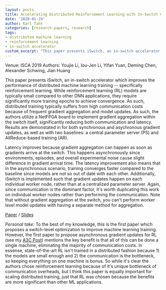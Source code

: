 ```yaml
---
layout: posts
title: Accelerating Distributed Reinforcement Learning with In-Switch Computing
date: '2020-01-29'
author: Karl Taht
categories: [research-papers, research]
tags:
- distributed machine learning
- reinforcement learning
- in-switch accelerator
custom_excerpt: "This paper presents iSwitch, an in-switch accelerator which improves the performance of distributed machine learning training -- specifically reinforcement learning."
---
```


Venue:  ISCA 2019
Authors: Youjie Li, Iou-Jen Li, Yifan Yuan, Deming Chen, Alexander Schwing, Jian Huang 

This paper presents iSwitch, an in-switch accelerator which improves the performance of distributed machine learning training -- specifically reinforcement learning. While reinforcement learning (RL) models are typically small compared to other DNN applications, they require significantly more training epochs to achieve convergence. As such, distributed training typically suffers from high communication costs because of frequent gradient aggregation and model updates. As such, the authors utilize a NetFPGA board to implement gradient aggregation within the switch itself, significantly reducing both communication and latency. Results are demonstated in for both synchronous and asychronous gradient updates, as well as with two baselines: a central parameter server (PS) and AllReduce-based training (AR).  

Latency improves because gradient aggregation can happen as soon as gradients arrive at the switch. This happens asynchronously since environments, episodes, and overall experimental noise cause slight difference in gradient arrival time. The latency improvement also means that in the asynchronous scenario, training converges faster compared to the baseline since models are not so out of date with each other. Additionally, iSwitch is implemented such that gradient updates happen on each individual worker node, rather than at a centralized parameter server. Again, since communication is the dominant factor, it's worth duplicating this work on individual worker nodes rather than performing the communication. Note that without gradient aggregation at the switch, you can't perform worker level model updates with having a separate method for aggregation. 

[Paper](https://dl.acm.org/doi/abs/10.1145/3307650.3322259)
 / [Slides](https://yifanyuan3.github.io/files/iswitch.pdf)

*Personal take:* To the best of my knowledge, this is the first paper which proposes a switch-level optimization to improve machine learning training. However, the first paper to propose asynchronous gradient updates for RL (see my [A3C Post](https://karltaht.github.io/research-papers/research/a3c/)) mentions the key benefit is that all of this can be done a single machine, eliminating the majority of communication costs. In essense, state-of-the-art RL isn't trained in a distributed fashion because 1) the models are small enough and 2) the communication is the bottleneck, so keeping everything on one machine is bonus. So while it's clear the authors chose reinforcement learning because of it's unique bottleneck of communication overheads, but I think this paper is equally important for scaling distributed training, just that RL was chosen because the benefits are more significant than other ML applications. 


